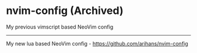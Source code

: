 # nvim-config (Archived)
My previous vimscript based NeoVim config

---

My new lua based NeoVim config - https://github.com/arihans/nvim-config
